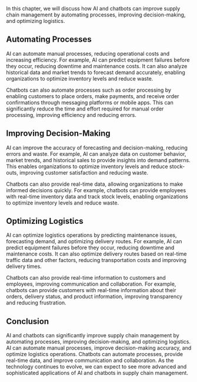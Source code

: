 
In this chapter, we will discuss how AI and chatbots can improve supply chain management by automating processes, improving decision-making, and optimizing logistics.

Automating Processes
--------------------

AI can automate manual processes, reducing operational costs and increasing efficiency. For example, AI can predict equipment failures before they occur, reducing downtime and maintenance costs. It can also analyze historical data and market trends to forecast demand accurately, enabling organizations to optimize inventory levels and reduce waste.

Chatbots can also automate processes such as order processing by enabling customers to place orders, make payments, and receive order confirmations through messaging platforms or mobile apps. This can significantly reduce the time and effort required for manual order processing, improving efficiency and reducing errors.

Improving Decision-Making
-------------------------

AI can improve the accuracy of forecasting and decision-making, reducing errors and waste. For example, AI can analyze data on customer behavior, market trends, and historical sales to provide insights into demand patterns. This enables organizations to optimize inventory levels and reduce stock-outs, improving customer satisfaction and reducing waste.

Chatbots can also provide real-time data, allowing organizations to make informed decisions quickly. For example, chatbots can provide employees with real-time inventory data and track stock levels, enabling organizations to optimize inventory levels and reduce waste.

Optimizing Logistics
--------------------

AI can optimize logistics operations by predicting maintenance issues, forecasting demand, and optimizing delivery routes. For example, AI can predict equipment failures before they occur, reducing downtime and maintenance costs. It can also optimize delivery routes based on real-time traffic data and other factors, reducing transportation costs and improving delivery times.

Chatbots can also provide real-time information to customers and employees, improving communication and collaboration. For example, chatbots can provide customers with real-time information about their orders, delivery status, and product information, improving transparency and reducing frustration.

Conclusion
----------

AI and chatbots can significantly improve supply chain management by automating processes, improving decision-making, and optimizing logistics. AI can automate manual processes, improve decision-making accuracy, and optimize logistics operations. Chatbots can automate processes, provide real-time data, and improve communication and collaboration. As the technology continues to evolve, we can expect to see more advanced and sophisticated applications of AI and chatbots in supply chain management.
